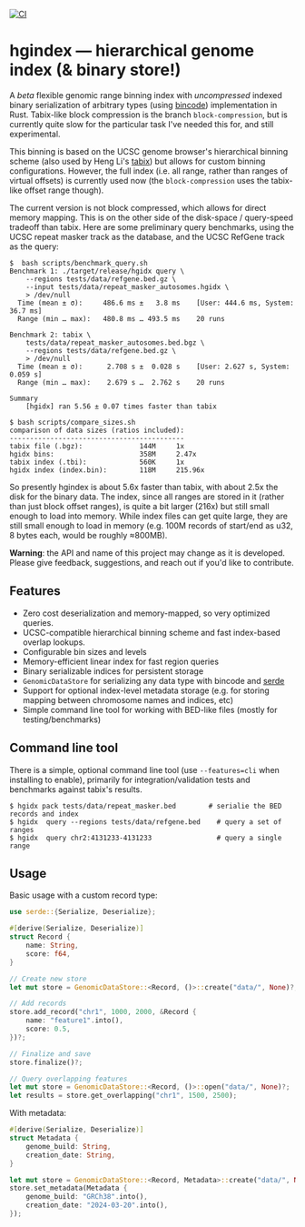 [![CI](https://github.com/vsbuffalo/hgindex/actions/workflows/ci.yml/badge.svg)](https://github.com/vsbuffalo/hgindex/actions/workflows/ci.yml)

# hgindex — hierarchical genome index (& binary store!)

A *beta* flexible genomic range binning index with *uncompressed* indexed
binary serialization of arbitrary types (using
[bincode](https://github.com/bincode-org/bincode)) implementation in Rust.
Tabix-like block compression is the branch `block-compression`, but is
currently quite slow for the particular task I've needed this for, and still
experimental.

This binning is based on the UCSC genome browser's hierarchical binning scheme
(also used by Heng Li's
[tabix](https://pmc.ncbi.nlm.nih.gov/articles/PMC3042176/)) but allows for
custom binning configurations. However, the full index (i.e. all range, rather
than ranges of virtual offsets) is currently used now (the `block-compression`
uses the tabix-like offset range though).

The current version is not block compressed, which allows for direct memory
mapping. This is on the other side of the disk-space / query-speed tradeoff
than tabix. Here are some preliminary query benchmarks, using the UCSC repeat
masker track as the database, and the UCSC RefGene track as the query:


```
$  bash scripts/benchmark_query.sh
Benchmark 1: ./target/release/hgidx query \
    --regions tests/data/refgene.bed.gz \
    --input tests/data/repeat_masker_autosomes.hgidx \
    > /dev/null
  Time (mean ± σ):     486.6 ms ±   3.8 ms    [User: 444.6 ms, System: 36.7 ms]
  Range (min … max):   480.8 ms … 493.5 ms    20 runs

Benchmark 2: tabix \
    tests/data/repeat_masker_autosomes.bed.bgz \
    --regions tests/data/refgene.bed.gz \
    > /dev/null
  Time (mean ± σ):      2.708 s ±  0.028 s    [User: 2.627 s, System: 0.059 s]
  Range (min … max):    2.679 s …  2.762 s    20 runs

Summary
    [hgidx] ran 5.56 ± 0.07 times faster than tabix

$ bash scripts/compare_sizes.sh
comparison of data sizes (ratios included):
-------------------------------------------
tabix file (.bgz):              144M     1x
hgidx bins:                     358M	 2.47x
tabix index (.tbi):             560K     1x
hgidx index (index.bin):        118M     215.96x

```

So presently hgindex is about 5.6x faster than tabix, with about 2.5x the disk
for the binary data. The index, since all ranges are stored in it (rather than
just block offset ranges), is quite a bit larger (216x) but still small
enough to load into memory. While index files can get quite large, they are still
small enough to load in memory (e.g. 100M records of start/end as u32, 8 bytes
each, would be roughly ≈800MB).

**Warning**: the API and name of this project may change as it is developed.
Please give feedback, suggestions, and reach out if you'd like to contribute.

## Features


- Zero cost deserialization and memory-mapped, so very optimized queries.
- UCSC-compatible hierarchical binning scheme and fast index-based overlap
  lookups.
- Configurable bin sizes and levels
- Memory-efficient linear index for fast region queries
- Binary serializable indices for persistent storage
- `GenomicDataStore` for serializing any data type with bincode and
  [serde](https://serde.rs)
- Support for optional index-level metadata storage (e.g. for storing mapping
  between chromosome names and indices, etc)
- Simple command line tool for working with BED-like files (mostly for testing/benchmarks)

## Command line tool

There is a simple, optional command line tool (use `--features=cli` when
installing to enable), primarily for integration/validation tests and
benchmarks against tabix's results.

```
$ hgidx pack tests/data/repeat_masker.bed        # serialie the BED records and index
$ hgidx  query --regions tests/data/refgene.bed    # query a set of ranges
$ hgidx  query chr2:4131233-4131233                # query a single range
```


## Usage

Basic usage with a custom record type:

```rust
use serde::{Serialize, Deserialize};

#[derive(Serialize, Deserialize)]
struct Record {
    name: String,
    score: f64,
}

// Create new store
let mut store = GenomicDataStore::<Record, ()>::create("data/", None)?;

// Add records
store.add_record("chr1", 1000, 2000, &Record {
    name: "feature1".into(),
    score: 0.5,
})?;

// Finalize and save
store.finalize()?;

// Query overlapping features
let mut store = GenomicDataStore::<Record, ()>::open("data/", None)?;
let results = store.get_overlapping("chr1", 1500, 2500);
```

With metadata:

```rust
#[derive(Serialize, Deserialize)]
struct Metadata {
    genome_build: String,
    creation_date: String,
}

let mut store = GenomicDataStore::<Record, Metadata>::create("data/", None)?;
store.set_metadata(Metadata {
    genome_build: "GRCh38".into(),
    creation_date: "2024-03-20".into(),
});
```


